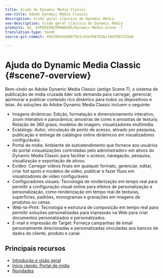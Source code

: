 ```yaml
---
title: Ajuda do Dynamic Media Classic
seo-title: Adobe Dynamic Media Classic
description: Visão geral clássica do Dynamic Media
seo-description: Visão geral clássica do Dynamic Media
products: SG_ EXPERIENCEMANAGER/Dynamic-Media-Scene -7
translation-type: tm+mt
source-git-commit: d5bf894d56687561c93ef08762bc19d3597225e6

---
```



# Ajuda do Dynamic Media Classic {#scene7-overview}

Bem-vindo ao Adobe Dynamic Media Classic (antigo Scene 7), o sistema de publicação de mídia cruzada líder sob demanda para carregar, gerenciar, aprimorar e publicar conteúdo rico dinâmico para todos os dispositivos e telas. As soluções do Adobe Dynamic Media Classic incluem o seguinte:

* Imagens dinâmicas: Edição, formatação e dimensionamento interativo, zoom interativo e panorâmica; amostras de cores e amostras de textura; Rotação de 360 graus; modelos de imagem; visualizadores multimídia.
* Ecatalogs: Autor, vinculação de ponto de acesso, ativado por pesquisa, publicação e entrega de catálogos online dinâmicos em visualizadores configuráveis.
* Portal de mídia: Ambiente de autoatendimento que fornece aos usuários do portal «visualizações controladas pelo administrador» em ativos do Dynamic Media Classic para facilitar o acesso, navegação, pesquisa, visualização e exportação de ativos.
* Evideo: Carregar vídeos finais em qualquer formato, gerenciar, editar, criar hot spots e modelos de vídeo, publicar e fazer fluxo em visualizadores de vídeo configuráveis
* Configuradores visuais: Tecnologia de renderização em tempo real para permitir a configuração visual online para efeitos de personalização e personalização, como renderização em tempo real de texturas, superfícies, padrões, monogramas e gravações em imagens de produtos ou cenas.
* Web-to-Print: Tecnologia e estrutura de composição em tempo real para permitir soluções personalizadas para impressão na Web para criar documentos personalizados e personalizados.
* E-mail e impressão do Target: Forneça campanhas de email personalmente direcionadas e personalizadas vinculadas aos bancos de dados do cliente, produto e canal.

## Principais recursos

* [Introdução e visão geral](/help/scene7-platform-overview.md)
* [Início rápido: Portal de mídia](/help/quick-start-media-portal-administration.md)
* [Novidades](/help/whats-new.md)
